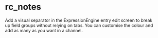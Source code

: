 rc_notes
========

Add a visual separator in the ExpressionEngine entry edit screen to break up field groups without relying on tabs. You can customise the colour and add as many as you want in a channel.
